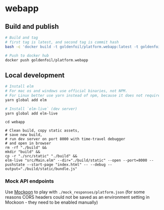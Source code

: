 # webapp

## Build and publish

```bash
# Build and tag
# first tag is latest, and second tag is commit hash
bash -c 'docker build -t goldenfoil/platform.webapp:latest -t goldenfoil/platform.webapp:$(git log -1 --pretty=%h) .'

# Push to docker hub
docker push goldenfoil/platform.webapp
```

## Local development

```bash
# Install elm
# For mac os and windows use official binaries, not NPM.
# For Linux better use yarn instead of npm, because it does not require special access
yarn global add elm

# Install `elm-live` (dev server)
yarn global add elm-live
```

```shell
cd webapp

# Clean build, copy static assets,
# save new build,
# run dev server on port 8000 with time-travel debugger
# and open in browser
rm -rf "./build" &&
mkdir "build" &&
cp -r "./src/static" "./build" &&
elm-live "src/Main.elm" --dir="./build/static" --open --port=8000 --pushstate --start-page "index.html" -- --debug --output="./build/static/bundle.js"
```

### Mock API endpoints

Use [Mockoon](https://mockoon.com/) to play with `./mock_responses/platform.json` (for some reasons CORS headers could not be saved as an environment setting in Mockoon - they need to be enabled manually)
